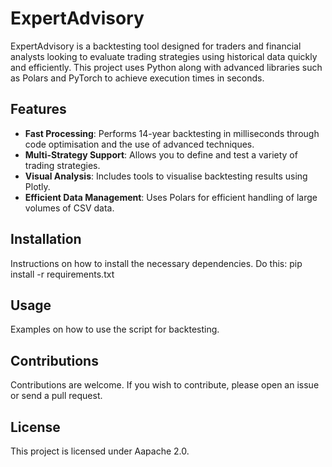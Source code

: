 # ExpertAdvisory
ExpertAdvisory is a backtesting tool designed for traders and financial analysts looking to evaluate trading strategies using historical data quickly and efficiently. This project uses Python along with advanced libraries such as Polars and PyTorch to achieve execution times in seconds.
## Features
- **Fast Processing**: Performs 14-year backtesting in milliseconds through code optimisation and the use of advanced techniques.
- **Multi-Strategy Support**: Allows you to define and test a variety of trading strategies.
- **Visual Analysis**: Includes tools to visualise backtesting results using Plotly.
- **Efficient Data Management**: Uses Polars for efficient handling of large volumes of CSV data.
## Installation
Instructions on how to install the necessary dependencies. Do this: pip install -r requirements.txt
## Usage
Examples on how to use the script for backtesting.
## Contributions
Contributions are welcome. If you wish to contribute, please open an issue or send a pull request.
## License
This project is licensed under Aapache 2.0.
